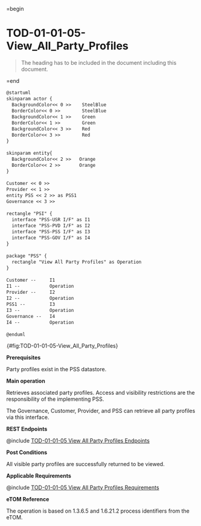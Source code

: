 =begin

# TOD-01-01-05-View_All_Party_Profiles

> The heading has to be included in the document including this document.

=end


```plantuml
@startuml
skinparam actor {
  BackgroundColor<< 0 >>    SteelBlue
  BorderColor<< 0 >>        SteelBlue
  BackgroundColor<< 1 >>    Green
  BorderColor<< 1 >>        Green
  BackgroundColor<< 3 >>    Red
  BorderColor<< 3 >>        Red
}

skinparam entity{
  BackgroundColor<< 2 >>   Orange
  BorderColor<< 2 >>       Orange
}

Customer << 0 >>
Provider << 1 >>
entity PSS << 2 >> as PSS1
Governance << 3 >>

rectangle "PSI" {
  interface "PSS-USR I/F" as I1
  interface "PSS-PVD I/F" as I2
  interface "PSS-PSS I/F" as I3
  interface "PSS-GOV I/F" as I4
}

package "PSS" {
  rectangle "View All Party Profiles" as Operation
}

Customer --     I1
I1 --           Operation
Provider --     I2
I2 --           Operation
PSS1 --         I3
I3 --           Operation
Governance --   I4
I4 --           Operation

@enduml

```


![TOD-01-01-05: View All Party Profiles](../../common/pixel.png){#fig:TOD-01-01-05-View_All_Party_Profiles}

**Prerequisites**

Party profiles exist in the PSS datastore.

**Main operation**

Retrieves associated party profiles.
Access and visibility restrictions are the responsibility of the implementing PSS.

The Governance, Customer, Provider, and PSS can retrieve all party profiles via this interface.

**REST Endpoints**

@include [TOD-01-01-05 View All Party Profiles Endpoints](endpoints/TOD-01-01-05-View_All_Party_Profiles-endpoints.md)

**Post Conditions**

All visible party profiles are successfully returned to be viewed.

**Applicable Requirements**

@include [TOD-01-01-05 View All Party Profiles Requirements](requirements/TOD-01-01-05-View_All_Party_Profiles-requirements.md)

**eTOM Reference**

The operation is based on 1.3.6.5 and 1.6.21.2 process identifiers from the eTOM.

